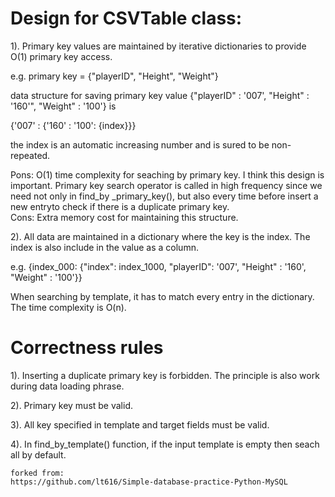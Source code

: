 # Design for CSVTable class: 
1). Primary key values are maintained by iterative dictionaries to provide O(1) primary key access. 

e.g. primary key = {"playerID", "Height", "Weight"} 

data structure for saving primary key value {"playerID" : '007', "Height" : '160'", "Weight" : '100'} is 

{'007' : {'160' : '100': {index}}} 

the index is an automatic increasing number and is sured to be non-repeated. 

Pons: O(1) time complexity for seaching by primary key. I think this design is important. Primary key search operator is called in high frequency since we need not only in find_by _primary_key(), but also every time before insert a new entryto check if there is a duplicate primary key.  
Cons: Extra memory cost for maintaining this structure. 

2). All data are maintained in a dictionary where the key is the index. The index is also include in the value as a column. 

e.g. {index_000: {"index": index_1000, "playerID": '007', "Height" : '160', "Weight" : '100'}} 

When searching by template, it has to match every entry in the dictionary. The time complexity is O(n). 

# Correctness rules

1). Inserting a duplicate primary key is forbidden. 
The principle is also work during data loading phrase. 

2). Primary key must be valid. 

3). All key specified in template and target fields must be valid. 

4). In find_by_template() function, if the input template is empty then seach all by default. 

```
forked from:
https://github.com/lt616/Simple-database-practice-Python-MySQL
```